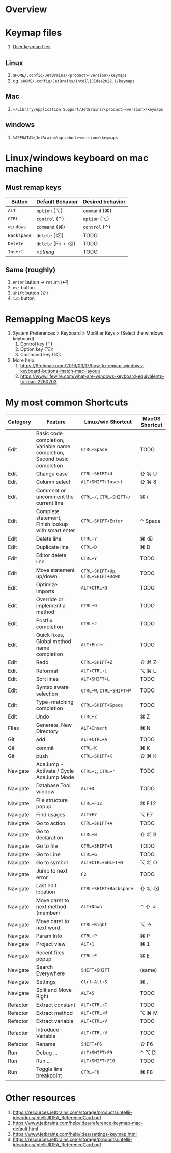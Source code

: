 # Overview

# Keymap files
1. [User keymap files](https://www.jetbrains.com/help/idea/configuring-keyboard-and-mouse-shortcuts.html#custom_keymap_location)

## Linux
1. `$HOME/.config/JetBrains/<product><version>/keymaps`
1. eg. `$HOME/.config/JetBrains/IntelliJIdea2022.1/keymaps`

## Mac
1. `~/Library/Application Support/JetBrains/<product><version>/keymaps`

## windows
1. `%APPDATA%\JetBrains\<product><version>\keymaps`


# Linux/windows keyboard on mac machine
## Must remap keys
|Button|Default Behavior|Desired behavior|
|---|---|---|
|`ALT`|`option` (⌥)|`command` (⌘)|
|`CTRL`|`control` (⌃)|`option` (⌥)|
|`windows`|`command` (⌘)|`control` (⌃)|
|`Backspace`|`delete` (⌫)|TODO|
|`Delete`|`delete` (Fn + ⌫)|TODO|
|`Insert`|*nothing*|TODO|

## Same (roughly)
1. `enter` button -> `return` (⏎)
1. `esc` button
1. `shift` button (⇧)
1. `tab` button


# Remapping MacOS keys
1. System Preferences > Keyboard > Modifier Keys > (Select the windows keyboard)
    1. Control key (⌃):
    1. Option key (⌥):
    1. Command key (⌘):
1. More help:
    1. https://9to5mac.com/2016/03/17/how-to-remap-windows-keyboard-buttons-match-mac-layout/
    1. https://www.lifewire.com/what-are-windows-keyboard-equivalents-to-mac-2260203


# My most common Shortcuts
|Category|Feature|Linux/win Shortcut|MacOS Shortcut|
|---|---|---|---|
|Edit|Basic code completion, Variable name completion, Second basic completion|`CTRL+Space`|TODO|
|Edit|Change case|`CTRL+SHIFT+U`|⇧ ⌘ U|
|Edit|Column select|`ALT+SHIFT+Insert`|⇧ ⌘ 8|
|Edit|Comment or uncomment the current line|`CTRL+/`, `CTRL+SHIFT+/`|⌘ /|
|Edit|Complete statement, Finish lookup with smart enter|`CTRL+SHIFT+Enter`|⌃ Space|
|Edit|Delete line|`CTRL+Y`|⌘ ⌫|
|Edit|Duplicate line|`CTRL+D`|⌘ D|
|Edit|Editor delete line|`CTRL+Y`|TODO|
|Edit|Move statement up/down|`CTRL+SHIFT+Up`, `CTRL+SHIFT+Down`|TODO|
|Edit|Optimize Imports|`ALT+CTRL+O`|TODO|
|Edit|Override or implement a method|`CTRL+O`|TODO|
|Edit|Postfix completion|`CTRL+J`|TODO|
|Edit|Quick fixes, Global method name completion|`ALT+Enter`|TODO|
|Edit|Redo|`CTRL+SHIFT+Z`|⇧ ⌘ Z|
|Edit|Reformat|`ALT+CTRL+L`|⌥ ⌘ L|
|Edit|Sort lines|`ALT+SHIFT+L`|TODO|
|Edit|Syntax aware selection|`CTRL+W`, `CTRL+SHIFT+W`|TODO|
|Edit|Type-matching completion|`CTRL+SHIFT+Space`|TODO|
|Edit|Undo|`CTRL+Z`|⌘ Z|
|Files|Generate, New Directory|`ALT+Insert`|⌘ N|
|Git|add|`ALT+CTRL+A`|TODO|
|Git|commit|`CTRL+K`|⌘ K|
|Git|push|`CTRL+SHIFT+K`|⇧ ⌘ K|
|Navigate|AceJump - Activate / Cycle AceJump Mode|`CTRL+;`, `CTRL+'`|TODO|
|Navigate|Database Tool window|`ALT+D`|TODO|
|Navigate|File structure popup|`CTRL+F12`|⌘ F12|
|Navigate|Find usages|`ALT+F7`|⌥ F7|
|Navigate|Go to action|`CTRL+SHIFT+A`|TODO|
|Navigate|Go to declaration|`CTRL+B`|⇧ ⌘ B|
|Navigate|Go to file|`CTRL+SHIFT+N`|TODO|
|Navigate|Go to Line|`CTRL+G`|TODO|
|Navigate|Go to symbol|`ALT+CTRL+SHIFT+N`|⌥ ⌘ O|
|Navigate|Jump to next error|`F2`|TODO|
|Navigate|Last edit location|`CTRL+SHIFT+Backspace`|⇧ ⌘ ⌫|
|Navigate|Move caret to next method (member)|`ALT+Down`|⌃ ⇧ ↓|
|Navigate|Move caret to next word|`CTRL+Right`|⌥ →|
|Navigate|Param Info|`CTRL+P`|⌘ P|
|Navigate|Project view|`ALT+1`|⌘ 1|
|Navigate|Recent files popup|`CTRL+E`|⌘ E|
|Navigate|Search Everywhere|`SHIFT+SHIFT`|(same)|
|Navigate|Settings|`Ctrl+Alt+S`|⌘ ,|
|Navigate|Split and Move Right|`ALT+S`|TODO|
|Refactor|Extract constant|`ALT+CTRL+C`|TODO|
|Refactor|Extract method|`ALT+CTRL+M`|⌥ ⌘ M|
|Refactor|Extract variable|`ALT+CTRL+V`|TODO|
|Refactor|Introduce Variable|`ALT+CTRL+V`|TODO|
|Refactor|Rename|`SHIFT+F6`|⇧ F6|
|Run|Debug ...|`ALT+SHIFT+F9`|⌃ ⌥ D|
|Run|Run ...|`ALT+SHIFT+F10`|TODO|
|Run|Toggle line breakpoint|`CTRL+F8`|⌘ F8|


# Other resources
1. https://resources.jetbrains.com/storage/products/intellij-idea/docs/IntelliJIDEA_ReferenceCard.pdf
1. https://www.jetbrains.com/help/idea/reference-keymap-mac-default.html
1. https://www.jetbrains.com/help/idea/settings-keymap.html
1. https://resources.jetbrains.com/storage/products/intellij-idea/docs/IntelliJIDEA_ReferenceCard.pdf
